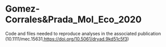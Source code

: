 # Gomez-Corrales&Prada_Mol_Eco_2020
 Code and files needed to reproduce analyses in the associated publication (10.1111/mec.15631,https://doi.org/10.5061/dryad.9kd51c5f3)
